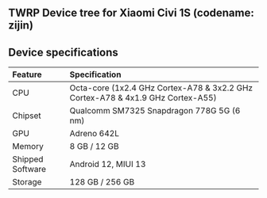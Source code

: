 ## TWRP Device tree for Xiaomi Civi 1S (codename: zijin)

## Device specifications
| Feature                 | Specification                                                              |
| :---------------------- | :--------------------------------                                          |
| CPU                     | Octa-core (1x2.4 GHz Cortex-A78 & 3x2.2 GHz Cortex-A78 & 4x1.9 GHz Cortex-A55) |
| Chipset                 | Qualcomm SM7325 Snapdragon 778G 5G (6 nm)                                  |
| GPU                     | Adreno 642L                                                                |
| Memory                  | 8 GB / 12 GB                                                                |
| Shipped Software        | Android 12, MIUI 13                                                        |
| Storage                 | 128 GB / 256 GB                                                            |

